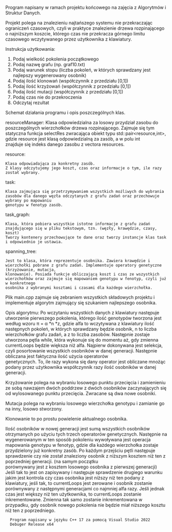 Program napisany w ramach projektu końcowego na zajęcia z Algorytmów i Struktur Danych.

Projekt polega na znalezieniu najtańszego systemu nie przekraczając ograniczeń czasowych, czyli w praktyce znalezienie drzewa rozpinającego o najniższym koszcie, którego czas nie przekracza górnego limitu czasowego wczytywanego przez użytkownika z klawiatury.

Instrukcja użytkowania:

  1. Podaj wielkość pokolenia początkowego
  2. Podaj nazwę grafu (np. graf10.txt)
  3. Podaj warunek stopu (liczba pokoleń, w których sprawdzany jest najlepszy wygenerowany osobnik)
  4. Podaj ilość klonowań (współczynnik z przedziału [0,1])
  5. Podaj ilość krzyżowań (współczynnik z przedziału [0,1])
  6. Podaj ilość mutacji (współczynnik z przedziału [0,1])
  7. Podaj czas nie do przekroczenia
  8. Odczytaj rezultat

Schemat działania programu i opis poszczególnych klas.

resourceManager:
    Klasa odpowiedzialna za losowy przydział zasobu do poszczególnych wierzchołków drzewa rozpinającego.
    Zajmuje się tym statyczna funkcja selectRes zwracająca obiekt typu std::pair<resource,int>, gdzie resource jest klasą odpowiedzialną za zasób, a w polu int     
    znajduje się indeks danego zasobu z vectora resources.

resource:

    Klasa odpowiadająca za konkretny zasób.
    Z klasy odczytujemy jego koszt, czas oraz informacje o tym, ile razy został wybrany.

task:

    Klasa zajmująca się przetrzymywaniem wszystkich możliwych do wybrania zasobów dla danego węzła odczytanych z grafu zadań oraz przechowuje wybrany po mapowaniu   
    genotypu w fenotyp zasób.

task_graph:

    Klasa, która pobiera wszystkie istotne informacje z grafu zadań znajdującego się w pliku tekstowym, tzn. (węzły, krawędzie, czasy, koszt)
    Tworzy kontenery przechowujące te dane oraz tworzy instancje klas task i odpowiednio je ustawia.

spanning_tree:

    Jest to klasa, która reprezentuje osobnika. Zawiera krawędzie i wierzchołki pobrane z grafu zadań. Implementuje operatory genetyczne (krzyżowanie, mutacja,   
    klonowanie). Posiada funkcje obliczającą koszt i czas ze wszystkich wierzchołków oraz zajmuje się mapowaniem genotypu w fenotyp, czyli już w konkretnego 
    osobnika z wybranymi kosztami i czasami dla każdego wierzchołka.

  Plik main.cpp zajmuje się zebraniem wszystkich składowych projektu i implementuje algorytm zajmujący się szukaniem najlepszego osobnika.

  Opis algorytmu:
  Po wczytaniu wszystkich danych z klawiatury następuje utworzenie pierwszego pokolenia, którego ilość genotypów tworzona jest według wzoru π = α *n *z, gdzie alfa   to wczytywana z klawiatury ilość następnych pokoleń, w których sprawdzany będzie osobnik, n to liczba wierzchołków grafu zadań, a z to liczba zasobów.
  Następnie zostaje utworzona pętla while, która wykonuje się do momentu aż, gdy zmienna currentLoops będzie większa niż alfa.
  Najpierw dokonywana jest selekcja, czyli posortowanie wszystkich osobników w danej generacji. Następnie obliczana jest faktyczna ilość użycia operatorów   
  genetycznych. To, ile razy wykona się dany operator jest obliczane mnożąc podany przez użytkownika współczynnik razy ilość osobników w danej generacji.
  
  Krzyżowanie polega na wybraniu losowego punktu przecięcia i zamienieniu ze sobą nawzajem dwóch poddrzew z dwóch osobników zaczynających się od wylosowanego 
  punktu przecięcia.
  Zwracane są dwa nowe osobniki.
  
  Mutacja polega na wybraniu losowego wierzchołka genotypu i zamianie go na inny, losowo stworzony.
  
  Klonowanie to po prostu powielenie aktualnego osobnika.
  
  Ilość osobników w nowej generacji jest sumą wszystkich osobników otrzymanych po użyciu tych trzech operatorów genetycznych.
  Następnie na wygenerowanym w ten sposób pokoleniu wywoływana jest operacja mapowania genotypu w fenotyp, gdzie dla każdego wierzchołka zostaje przydzielony już 
  konkretny zasób.
  Po każdym przejściu pętli następuje sprawdzenie czy nie został znaleziony osobnik z niższym kosztem niż ten z poprzedniej generacji. (na samym początku     
  porównywany jest z kosztem losowego osobnika z pierwszej generacji)
  Jeśli tak to jest on zapisywany i następuje sprawdzenie drugiego warunku jakim jest kontrola czy czas osobnika jest niższy niż ten podany z klawiatury, jeśli 
  tak, to currentLoops jest zerowane i osobnik zostanie porównywany z następnymi generacjami co najmniej alfa razy. Jeśli jednak czas jest większy niż ten 
  użytkownika, to currentLoops zostanie inkrementowane. Zmienna tak samo zostanie inkrementowana w przypadku, gdy osobnik nowego pokolenia nie będzie miał niższego 
  kosztu niż ten z poprzedniego.

      Program napisany w języku C++ 17 za pomocą Visual Studio 2022
      Debuger Release x64
  

    




